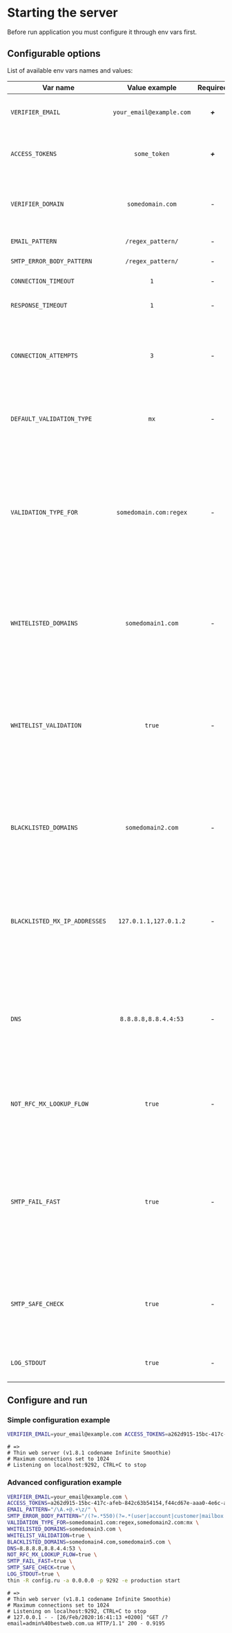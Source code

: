 # Starting the server

Before run application you must configure it through env vars first.

## Configurable options

List of available env vars names and values:

| Var name | Value example | Required | Description |
| --- | :-: | :-: | --- |
| `VERIFIER_EMAIL` | `your_email@example.com` | ***+*** | Must be an existing email on behalf of which verification will be performed. |
| `ACCESS_TOKENS` | `some_token` | ***+*** | These tokens will be used for token-based authentication. Accepts one ore more values separated by commas. |
| `VERIFIER_DOMAIN` | `somedomain.com` | - | Must be an existing domain on behalf of which verification will be performed. By default verifier domain based on verifier email. |
| `EMAIL_PATTERN` | `/regex_pattern/` | - | You can override [default Truemail regex pattern](https://github.com/truemail-rb/truemail/blob/dee39d5aeda5ffee4c268f0847ab4167c2a13f09/lib/truemail/core.rb#L35). |
| `SMTP_ERROR_BODY_PATTERN` | `/regex_pattern/` | - | You can override [default Truemail regex pattern](https://github.com/truemail-rb/truemail/blob/dee39d5aeda5ffee4c268f0847ab4167c2a13f09/lib/truemail/core.rb#L38). |
| `CONNECTION_TIMEOUT` | `1` | - | Connection timeout is equal to `2` ms by default. |
| `RESPONSE_TIMEOUT` | `1` | - | A SMTP server response timeout is equal to `2` ms by default. |
| `CONNECTION_ATTEMPTS` | `3` | - | Total of connection attempts. It is equal to `2` by default. This parameter uses in mx lookup timeout error and smtp request (for cases when there is one mx server). |
| `DEFAULT_VALIDATION_TYPE` | `mx` | - |  You can predefine Truemail default validation type (`smtp`). Available validation types: [`regex`](https://truemail-rb.org/truemail-gem/#/validations-layers?id=regex-validation), [`mx`](https://truemail-rb.org/truemail-gem/#/validations-layers?id=mx-validation), [`mx_blacklist`](https://truemail-rb.org/truemail-gem/#/validations-layers?id=mx-blacklist-validation), [`smtp`](https://truemail-rb.org/truemail-gem/#/validations-layers?id=smtp-validation). |
| `VALIDATION_TYPE_FOR` | `somedomain.com:regex` | - | You can predefine which type of validation will be used for domains. Available validation types: `regex`, `mx`, `mx_blacklist`, `smtp`. This configuration will be used over `DEFAULT_VALIDATION_TYPE`. All of validations for `somedomain.com` will be processed with `regex` validation only. Accepts one or more key:value separated by commas. |
| `WHITELISTED_DOMAINS` | `somedomain1.com` | - | Validation of email which [contains whitelisted domain](https://truemail-rb.org/truemail-gem/#/validations-layers?id=whitelist-case) always will return `true`. Other validations will not processed even if it was defined in `VALIDATION_TYPE_FOR`. Accepts one ore more values separated by commas. |
| `WHITELIST_VALIDATION` | `true` | - | With this option Truemail will validate email which [contains whitelisted domain only](https://truemail-rb.org/truemail-gem/#/validations-layers?id=whitelist-validation-case), i.e. if domain whitelisted, validation will passed to Regex, MX or SMTP validators. Validation of email which not contains whitelisted domain always will return `false`. It is equal `false` by default. |
| `BLACKLISTED_DOMAINS` | `somedomain2.com` | - | Validation of email which [contains blacklisted domain](https://truemail-rb.org/truemail-gem/#/validations-layers?id=blacklist-case) always will return `false`. Other validations will not processed even if it was defined in `VALIDATION_TYPE_FOR`. Accepts one ore more values separated by commas. |
| `BLACKLISTED_MX_IP_ADDRESSES` | `127.0.1.1,127.0.1.2` | - | With this option Truemail will filter out unwanted mx servers via predefined list of ip addresses. It can be used as a part of DEA (disposable email address) validations. Accepts one ore more values separated by commas.
| `DNS` | `8.8.8.8,8.8.4.4:53` | - | This option will provide to use custom DNS gateway when Truemail interacts with DNS. If you won't specify nameserver's ports Truemail will use default DNS TCP/UDP port 53. Accepts one ore more values separated by commas.
| `NOT_RFC_MX_LOOKUP_FLOW` | `true` | - | This option will provide to use not RFC MX lookup flow. It means that MX and Null MX records will be cheked on the DNS validation layer only. By default [this option is disabled](https://truemail-rb.org/truemail-gem/#/validations-layers?id=not-rfc-mx-lookup-flow). |
| `SMTP_FAIL_FAST` | `true` | - | This option will provide to use SMTP fail fast behaviour. When [smtp_fail_fast is enabled](https://truemail-rb.org/truemail-gem/#/validations-layers?id=smtp-fail-fast-enabled) it means that Truemail ends smtp validation session after first attempt on the first mx server in any fail cases (network connection/timeout error, smtp validation error). By default this option is disabled, available for SMTP validation only. |
| `SMTP_SAFE_CHECK` | `true` | - | This option will be parse bodies of SMTP errors. It will be helpful if SMTP server does not return an exact answer that the email does not exist. By default [this option is disabled](https://truemail-rb.org/truemail-gem/#/validations-layers?id=smtp-safe-check-disabled), available for SMTP validation only. |
| `LOG_STDOUT` | `true` | - | This option will be enable log all http requests to stdout. By default this option is disabled. |

## Configure and run

### Simple configuration example

```bash
VERIFIER_EMAIL=your_email@example.com ACCESS_TOKENS=a262d915-15bc-417c-afeb-842c63b54154 rackup
```

```
# =>
# Thin web server (v1.8.1 codename Infinite Smoothie)
# Maximum connections set to 1024
# Listening on localhost:9292, CTRL+C to stop
```

### Advanced configuration example

```bash
VERIFIER_EMAIL=your_email@example.com \
ACCESS_TOKENS=a262d915-15bc-417c-afeb-842c63b54154,f44cd67e-aaa0-4e6c-aa6c-d52cf61f84ac \
EMAIL_PATTERN="/\A.+@.+\z/" \
SMTP_ERROR_BODY_PATTERN="/(?=.*550)(?=.*(user|account|customer|mailbox|something_else)).*/" \
VALIDATION_TYPE_FOR=somedomain1.com:regex,somedomain2.com:mx \
WHITELISTED_DOMAINS=somedomain3.com \
WHITELIST_VALIDATION=true \
BLACKLISTED_DOMAINS=somedomain4.com,somedomain5.com \
DNS=8.8.8.8,8.8.4.4:53 \
NOT_RFC_MX_LOOKUP_FLOW=true \
SMTP_FAIL_FAST=true \
SMTP_SAFE_CHECK=true \
LOG_STDOUT=true \
thin -R config.ru -a 0.0.0.0 -p 9292 -e production start
```

```
# =>
# Thin web server (v1.8.1 codename Infinite Smoothie)
# Maximum connections set to 1024
# Listening on localhost:9292, CTRL+C to stop
# 127.0.0.1 - - [26/Feb/2020:16:41:13 +0200] "GET /?email=admin%40bestweb.com.ua HTTP/1.1" 200 - 0.9195
```
